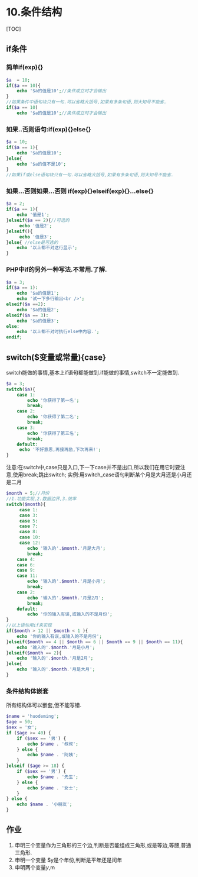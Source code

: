 # 10.条件结构
[TOC]

## if条件
### 简单if(exp){}
```php
$a  = 10;
if($a == 10){
    echo '$a的值是10';//条件成立时才会输出
}
//如果条件中语句块只有一句.可以省略大括号,如果有多条句语,则大知号不能省.
if($a == 10) 
    echo '$a的值是10';//条件成立时才会输出
```

### 如果..否则语句:if(exp){}else{}
```php
$a = 10;
if($a == 1){
    echo '$a的值是10';
}else{
    echo '$a的值不是10';
}
//如果if或else语句块只有一句.可以省略大括号,如果有多条句语,则大知号不能省.
```
### 如果...否则如果...否则 if(exp){}elseif(exp){}...else{}
```php
$a = 2;
if($a == 1){
    echo '值是1';
}elseif($a == 2){//可选的
     echo '值是2';
}elseif(){
     echo '值是3';
}else{ //else是可选的
    echo '以上都不对这行显示';
}
```
### PHP中if的另外一种写法.不常用.了解.
```php
$a = 3;
if($a == 1):
    echo '$a的值是1';
    echo '试一下多行输出<br />';
elseif($a ==2):
    echo '$a的值是2';
elseif($a == 3):
    echo '$a的值是3';
else:
    echo '以上都不对时执行else中内容.';
endif;
```
## switch($变量或常量){case}
switch能做的事情,基本上if语句都能做到.if能做的事情,switch不一定能做到.
```php
$a = 3;
switch($a){
    case 1:
        echo '你获得了第一名';
        break;
    case 2:
        echo '你获得了第二名';
        break;
    case 3:
        echo '你获得了第三名';
        break;
    default:    
     echo '不好意思,再接再励,下次再来!';
}
```
注意:在switch中,case只是入口,下一下case并不是出口,所以我们在用它时要注意,使用break;跳出switch;
实例:用switch_case语句判断某个月是大月还是小月还是二月
```php
$month = 5;//月份
//1.功能实现,2.数据边界,3.效率
switch($month){
     case 1:
     case 3:
     case 5:    
     case 7:
     case 8:
     case 10:
     case 12:
        echo '输入的'.$month.'月是大月';
        break;     
    case 4:
    case 6:
    case 9:
    case 11:
        echo '输入的'.$month.'月是小月';
        break;
    case 2:
        echo '输入的'.$month.'月是2月';
        break; 
    default:
        echo '你的输入有误,或输入的不是月份';    
}
//以上语句用if来实现
if($month > 12 || $month < 1 ){
    echo '你的输入有误,或输入的不是月份';  
}elseif($month == 4 || $month == 6 || $month == 9 || $month == 11){
    echo '输入的'.$month.'月是小月';
}elseif($month == 2){
    echo '输入的'.$month.'月是2月';
}else{
    echo '输入的'.$month.'月是大月';
}
```
### 条件结构体嵌套
所有结构体可以嵌套,但不能写错.
```php
$name = 'huodeming';
$age = 50;
$sex = '女';
if ($age >= 40) {
	if ($sex == '男') {
		echo $name . '叔叔';
	} else {
		echo $name . '阿姨';
	}
}elseif ($age >= 18) {
	if ($sex == '男') {
		echo $name . '先生';
	} else {
		echo $name . '女士';
	}
} else {
	echo $name . '小朋友';
}
```
## 作业
1. 申明三个变量作为三角形的三个边,判断是否能组成三角形,或是等边,等腰,普通三角形.
2. 申明一个变量 $y是个年份,判断是平年还是闰年
3. 申明两个变量$y,$m

